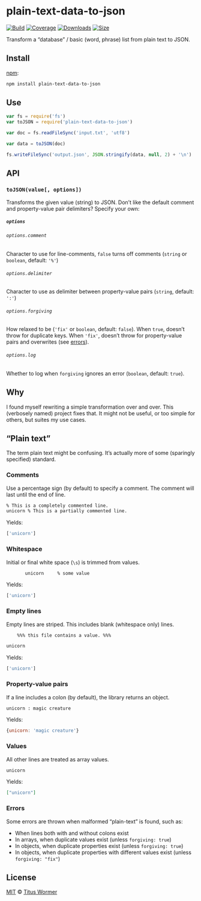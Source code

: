 # plain-text-data-to-json

[![Build][build-badge]][build]
[![Coverage][coverage-badge]][coverage]
[![Downloads][downloads-badge]][downloads]
[![Size][size-badge]][size]

Transform a “database” / basic (word, phrase) list from plain text to JSON.

## Install

[npm][]:

```sh
npm install plain-text-data-to-json
```

## Use

```js
var fs = require('fs')
var toJSON = require('plain-text-data-to-json')

var doc = fs.readFileSync('input.txt', 'utf8')

var data = toJSON(doc)

fs.writeFileSync('output.json', JSON.stringify(data, null, 2) + '\n')
```

## API

### `toJSON(value[, options])`

Transforms the given value (string) to JSON.
Don’t like the default comment and property-value pair delimiters?
Specify your own:

##### `options`

###### `options.comment`

Character to use for line-comments, `false` turns off comments (`string` or
`boolean`, default: `'%'`)

###### `options.delimiter`

Character to use as delimiter between property-value pairs (`string`, default:
`':'`)

###### `options.forgiving`

How relaxed to be (`'fix'` or `boolean`, default: `false`).
When `true`, doesn’t throw for duplicate keys.
When `'fix'`, doesn’t throw for property-value pairs and overwrites (see
[errors][]).

###### `options.log`

Whether to log when `forgiving` ignores an error (`boolean`, default: `true`).

## Why

I found myself rewriting a simple transformation over and over.
This (verbosely named) project fixes that.
It might not be useful, or too simple for others, but suites my use cases.

## “Plain text”

The term plain text might be confusing.
It’s actually more of some (sparingly specified) standard.

### Comments

Use a percentage sign (by default) to specify a comment.
The comment will last until the end of line.

```txt
% This is a completely commented line.
unicorn % This is a partially commented line.
```

Yields:

```js
['unicorn']
```

### Whitespace

Initial or final white space (`\s`) is trimmed from values.

```txt
       unicorn     % some value
```

Yields:

```js
['unicorn']
```

### Empty lines

Empty lines are striped.
This includes blank (whitespace only) lines.

```txt
    %%% this file contains a value. %%%

unicorn
```

Yields:

```js
['unicorn']
```

### Property-value pairs

If a line includes a colon (by default), the library returns an object.

```txt
unicorn : magic creature
```

Yields:

```js
{unicorn: 'magic creature'}
```

### Values

All other lines are treated as array values.

```txt
unicorn
```

Yields:

```json
["unicorn"]
```

### Errors

Some errors are thrown when malformed “plain-text” is found, such as:

*   When lines both with and without colons exist
*   In arrays, when duplicate values exist (unless `forgiving: true`)
*   In objects, when duplicate properties exist (unless `forgiving: true`)
*   In objects, when duplicate properties with different values exist (unless
    `forgiving: "fix"`)

## License

[MIT][license] © [Titus Wormer][author]

<!-- Definitions -->

[build-badge]: https://github.com/wooorm/plain-text-data-to-json/workflows/main/badge.svg

[build]: https://github.com/wooorm/plain-text-data-to-json/actions

[coverage-badge]: https://img.shields.io/codecov/c/github/wooorm/plain-text-data-to-json.svg

[coverage]: https://codecov.io/github/wooorm/plain-text-data-to-json

[downloads-badge]: https://img.shields.io/npm/dm/plain-text-data-to-json.svg

[downloads]: https://www.npmjs.com/package/plain-text-data-to-json

[size-badge]: https://img.shields.io/bundlephobia/minzip/plain-text-data-to-json.svg

[size]: https://bundlephobia.com/result?p=plain-text-data-to-json

[npm]: https://docs.npmjs.com/cli/install

[license]: license

[author]: https://wooorm.com

[errors]: #errors
